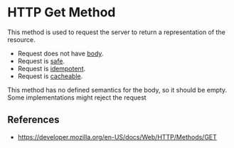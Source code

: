 # HTTP Get Method

This method is used to request the server to return a representation of the resource.

- Request does not have [body](/http/body).
- Request is [safe](/http/requests/safe).
- Request is [idempotent](/http/requests/idempotent).
- Request is [cacheable](/http/requests/cacheable).

This method has no defined semantics for the body, so it should be empty. Some implementations might reject the request

## References

- https://developer.mozilla.org/en-US/docs/Web/HTTP/Methods/GET
